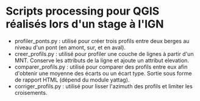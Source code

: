 # Scripts processing pour QGIS réalisés lors d'un stage à l'IGN

* profiler_ponts.py : utilisé pour créer trois profils entre deux berges au niveau d'un pont (en amont, sur, et en
aval).
* creer_profils.py : utilisé pour profiler une couche de lignes à partir d'un MNT. Conserve les attributs de la ligne et ajoute un attribut elevation.
* comparer_profils.py : utilisé pour comparer des profils entre eux afin d'obtenir une moyenne des écarts ou un écart type. Sortie sous forme de rapport HTML (dépend du module yattag).
* corriger_profils.py : utilisé pour lisser l'azimuth des profils et limiter les croisements.
